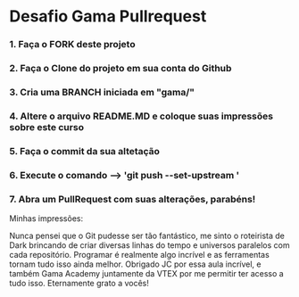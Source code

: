 # Desafio Gama Pullrequest

### 1. Faça o FORK deste projeto
### 2. Faça o Clone do projeto em sua conta do Github
### 3. Cria uma BRANCH iniciada em "gama/"
### 4. Altere o arquivo README.MD e coloque suas impressões sobre este curso
### 5. Faça o commit da sua altetação
### 6. Execute o comando --> 'git push --set-upstream <remote> <branch>'
### 7. Abra um PullRequest com suas alterações, parabéns!

Minhas impressões:

Nunca pensei que o Git pudesse ser tão fantástico, me sinto o roteirista de Dark brincando de criar diversas linhas do tempo e universos paralelos com cada repositório. Programar é realmente algo incrível e as ferramentas tornam tudo isso ainda melhor. Obrigado JC por essa  aula incrível, e também Gama Academy juntamente da VTEX por me permitir ter acesso a tudo isso. Eternamente grato a vocês!


